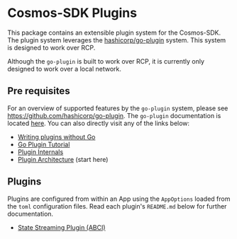 # Cosmos-SDK Plugins

This package contains an extensible plugin system for the Cosmos-SDK. The plugin system leverages the [hashicorp/go-plugin](https://github.com/hashicorp/go-plugin) system. This system is designed to work over RCP. 

Although the `go-plugin` is built to work over RCP, it is currently only designed to work over a local network.

## Pre requisites
For an overview of supported features by the `go-plugin` system, please see https://github.com/hashicorp/go-plugin. The `go-plugin` documentation is located [here](https://github.com/hashicorp/go-plugin/tree/master/docs). You can also directly visit any of the links below:
- [Writing plugins without Go](https://github.com/hashicorp/go-plugin/blob/master/docs/guide-plugin-write-non-go.md) 
- [Go Plugin Tutorial](https://github.com/hashicorp/go-plugin/blob/master/docs/extensive-go-plugin-tutorial.md)
- [Plugin Internals](https://github.com/hashicorp/go-plugin/blob/master/docs/internals.md)
- [Plugin Architecture](https://www.youtube.com/watch?v=SRvm3zQQc1Q) (start here)

## Plugins

Plugins are configured from within an App using the `AppOptions` loaded from the `toml` configuration files. Read each plugin's `README.md` below for further documentation.

- [State Streaming Plugin (ABCI)](./plugins/abci/README.md)